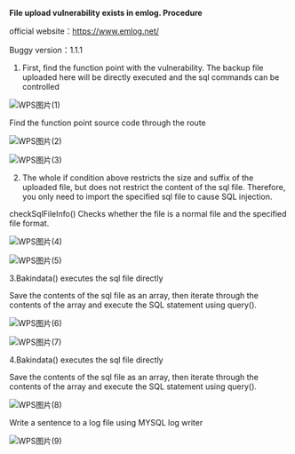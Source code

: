 **File upload vulnerability exists in emlog. Procedure**

official website：https://www.emlog.net/

Buggy version：1.1.1

1. First, find the function point with the vulnerability. The backup file uploaded here will be directly executed and the sql commands can be controlled

![WPS图片(1)](https://user-images.githubusercontent.com/131507436/233838508-1cd7cb29-2374-44a8-8b51-ed5c7cdecf40.png)

Find the function point source code through the route

![WPS图片(2)](https://user-images.githubusercontent.com/131507436/233838514-aedd9f91-f8f9-4dfd-86dc-d36208877eee.png)

![WPS图片(3)](https://user-images.githubusercontent.com/131507436/233838516-f7b870da-993e-428b-ae4b-4bc44fa80c95.png)

2. The whole if condition above restricts the size and suffix of the uploaded file, but does not restrict the content of the sql file. Therefore, you only need to import the specified sql file to cause SQL injection.

checkSqlFileInfo() Checks whether the file is a normal file and the specified file format.

![WPS图片(4)](https://user-images.githubusercontent.com/131507436/233838519-5f2e1924-40b6-46ff-b51b-4f3bbff61827.png)

![WPS图片(5)](https://user-images.githubusercontent.com/131507436/233838521-ad044369-7b07-4518-b40d-2a4112881bda.png)

3.Bakindata() executes the sql file directly

Save the contents of the sql file as an array, then iterate through the contents of the array and execute the SQL statement using query().

![WPS图片(6)](https://user-images.githubusercontent.com/131507436/233838525-15608bf5-617d-4c71-9beb-0ee01580be1a.png)

![WPS图片(7)](https://user-images.githubusercontent.com/131507436/233838530-c6816dc7-3571-4aed-8f07-0bc4307bf935.png)

4.Bakindata() executes the sql file directly

Save the contents of the sql file as an array, then iterate through the contents of the array and execute the SQL statement using query().

![WPS图片(8)](https://user-images.githubusercontent.com/131507436/233838533-d5d711e0-ff41-4b28-a6c9-e482bd089674.png)

Write a sentence to a log file using MYSQL log writer

![WPS图片(9)](https://user-images.githubusercontent.com/131507436/233838538-71baa8cc-b1f9-4172-a68d-7f465a89f341.png)
